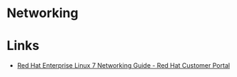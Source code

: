# Networking

# Links

* [Red Hat Enterprise Linux 7 Networking Guide - Red Hat Customer Portal](https://access.redhat.com/documentation/en-us/red_hat_enterprise_linux/7/html/networking_guide/)





